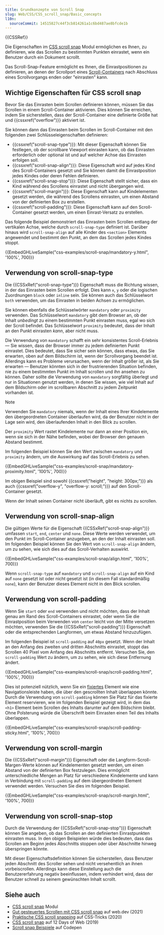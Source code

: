 ```yaml
---
title: Grundkonzepte von Scroll Snap
slug: Web/CSS/CSS_scroll_snap/Basic_concepts
l10n:
  sourceCommit: 14515827c44f3cb814261a1c6bd487ae8bfcde1b
---
```


{{CSSRef}}

Die Eigenschaften im [CSS scroll snap](/de/docs/Web/CSS/CSS_scroll_snap) Modul ermöglichen es Ihnen, zu definieren, wie das Scrollen zu bestimmten Punkten einrastet, wenn ein Benutzer durch ein Dokument scrollt.

Das Scroll-Snap-Feature ermöglicht es Ihnen, die Einrastpositionen zu definieren, an denen der Scrollport eines [Scroll-Containers](/de/docs/Glossary/Scroll_container) nach Abschluss eines Scrollvorgangs enden oder "einrasten" kann.

## Wichtige Eigenschaften für CSS scroll snap

Bevor Sie das Einrasten beim Scrollen definieren können, müssen Sie das Scrollen in einem Scroll-Container aktivieren. Dies können Sie erreichen, indem Sie sicherstellen, dass der Scroll-Container eine definierte Größe hat und {{cssxref("overflow")}} aktiviert ist.

Sie können dann das Einrasten beim Scrollen im Scroll-Container mit den folgenden zwei Schlüsseleigenschaften definieren:

- {{cssxref("scroll-snap-type")}}: Mit dieser Eigenschaft können Sie festlegen, ob der scrollbare Viewport einrasten kann, ob das Einrasten erforderlich oder optional ist und auf welcher Achse das Einrasten erfolgen soll.
- {{cssxref("scroll-snap-align")}}: Diese Eigenschaft wird auf jedes Kind des Scroll-Containers gesetzt und Sie können damit die Einrastposition jedes Kindes oder deren Fehlen definieren.
- {{cssxref("scroll-snap-stop")}}: Diese Eigenschaft stellt sicher, dass ein Kind während des Scrollens einrastet und nicht übergangen wird.
- {{cssxref("scroll-margin")}}: Diese Eigenschaft kann auf Kindelementen gesetzt werden, die während des Scrollens einrasten, um einen Abstand von der definierten Box zu erstellen.
- {{cssxref("scroll-padding")}}: Diese Eigenschaft kann auf den Scroll-Container gesetzt werden, um einen Einrast-Versatz zu erstellen.

Das folgende Beispiel demonstriert das Einrasten beim Scrollen entlang der vertikalen Achse, welche durch `scroll-snap-type` definiert ist. Darüber hinaus wird `scroll-snap-align` auf alle Kinder des `<section>` Elements angewendet und bestimmt den Punkt, an dem das Scrollen jedes Kindes stoppt.

{{EmbedGHLiveSample("css-examples/scroll-snap/mandatory-y.html", '100%', 700)}}

## Verwendung von scroll-snap-type

Die {{CSSxRef("scroll-snap-type")}} Eigenschaft muss die Richtung wissen, in der das Einrasten beim Scrollen erfolgt. Dies kann `x`, `y` oder die logischen Zuordnungen `block` oder `inline` sein. Sie können auch das Schlüsselwort `both` verwenden, um das Einrasten in beiden Achsen zu ermöglichen.

Sie können ebenfalls die Schlüsselwörter `mandatory` oder `proximity` verwenden. Das Schlüsselwort `mandatory` gibt dem Browser an, ob der Inhalt _unbedingt_ zu einem bestimmten Punkt einrasten muss, egal wo sich der Scroll befindet. Das Schlüsselwort `proximity` bedeutet, dass der Inhalt an den Punkt einrasten _kann_, aber nicht muss.

Die Verwendung von `mandatory` schafft ein sehr konsistentes Scroll-Erlebnis — Sie wissen, dass der Browser immer zu jedem definierten Punkt einrastet. Dies bedeutet, dass Sie sicher sein können, dass etwas, das Sie erwarten, oben auf dem Bildschirm ist, wenn der Scrollvorgang beendet ist. Allerdings kann es Probleme verursachen, wenn der Inhalt größer ist, als Sie erwarten — Benutzer könnten sich in der frustrierenden Situation befinden, nie zu einem bestimmten Punkt im Inhalt scrollen und ihn ansehen zu können. Daher sollte die Verwendung von `mandatory` sorgfältig überlegt und nur in Situationen genutzt werden, in denen Sie wissen, wie viel Inhalt auf dem Bildschirm oder im scrollbaren Abschnitt zu jedem Zeitpunkt vorhanden ist.

> [!NOTE]
> Verwenden Sie `mandatory` niemals, wenn der Inhalt eines Ihrer Kindelemente den übergeordneten Container überlaufen wird, da der Benutzer nicht in der Lage sein wird, den überlaufenden Inhalt in den Blick zu scrollen.

Der `proximity` Wert rastet Kindelemente nur dann an einer Position ein, wenn sie sich in der Nähe befinden, wobei der Browser den genauen Abstand bestimmt.

Im folgenden Beispiel können Sie den Wert zwischen `mandatory` und `proximity` ändern, um die Auswirkung auf das Scroll-Erlebnis zu sehen.

{{EmbedGHLiveSample("css-examples/scroll-snap/mandatory-proximity.html", '100%', 700)}}

Im obigen Beispiel sind sowohl {{cssxref("height", "height: 300px;")}} als auch {{cssxref("overflow-y", "overflow-y: scroll;")}} auf den Scroll-Container gesetzt.

Wenn der Inhalt seinen Container nicht überläuft, gibt es nichts zu scrollen.

## Verwendung von scroll-snap-align

Die gültigen Werte für die Eigenschaft {{CSSxRef("scroll-snap-align")}} umfassen `start`, `end`, `center` und `none`. Diese Werte werden verwendet, um den Punkt im Scroll-Container anzugeben, an den der Inhalt einrasten soll. Im folgenden Beispiel können Sie den Wert von `scroll-snap-align` ändern, um zu sehen, wie sich dies auf das Scroll-Verhalten auswirkt.

{{EmbedGHLiveSample("css-examples/scroll-snap/align.html", '100%', 700)}}

Wenn `scroll-snap-type` auf `mandatory` und `scroll-snap-align` auf ein Kind auf `none` gesetzt ist oder nicht gesetzt ist (in diesem Fall standardmäßig `none`), kann der Benutzer dieses Element nicht in den Blick scrollen.

## Verwendung von scroll-padding

Wenn Sie `start` oder `end` verwenden und nicht möchten, dass der Inhalt genau am Rand des Scroll-Containers einrastet, oder wenn Sie die Einrastposition beim Verwenden von `center` leicht von der Mitte versetzen möchten, verwenden Sie die {{CSSxRef("scroll-padding")}} Eigenschaft oder die entsprechenden Langformen, um etwas Abstand hinzuzufügen.

Im folgenden Beispiel ist `scroll-padding` auf `40px` gesetzt. Wenn der Inhalt an den Anfang des zweiten und dritten Abschnitts einrastet, stoppt das Scrollen 40 Pixel vom Anfang des Abschnitts entfernt. Versuchen Sie, den `scroll-padding` Wert zu ändern, um zu sehen, wie sich diese Entfernung ändert.

{{EmbedGHLiveSample("css-examples/scroll-snap/scroll-padding.html", '100%', 700)}}

Dies ist potenziell nützlich, wenn Sie ein [fixiertes](/de/docs/Web/CSS/position#fixed_positioning) Element wie eine Navigationsleiste haben, die über den gescrollten Inhalt überlappen könnte. Durch die Verwendung von `scroll-padding` können Sie Platz für das fixierte Element reservieren, wie im folgenden Beispiel gezeigt wird, in dem das `<h1>` Element beim Scrollen des Inhalts darunter auf dem Bildschirm bleibt. Ohne Polsterung würde die Überschrift beim Einrasten einen Teil des Inhalts überlappen.

{{EmbedGHLiveSample("css-examples/scroll-snap/scroll-padding-sticky.html", '100%', 700)}}

## Verwendung von scroll-margin

Die {{CSSxRef("scroll-margin")}} Eigenschaft oder die Langform-Scroll-Margen-Werte können auf Kindelementen gesetzt werden, um einen Abstand von der definierten Box festzulegen. Dies ermöglicht unterschiedliche Mengen an Platz für verschiedene Kindelemente und kann in Verbindung mit `scroll-padding` auf dem übergeordneten Element verwendet werden. Versuchen Sie dies im folgenden Beispiel.

{{EmbedGHLiveSample("css-examples/scroll-snap/scroll-margin.html", '100%', 700)}}

## Verwendung von scroll-snap-stop

Durch die Verwendung der {{CSSxRef("scroll-snap-stop")}} Eigenschaft können Sie angeben, ob das Scrollen an den definierten Einrastpunkten einrasten muss. In den obigen Beispielen würde dies bedeuten, dass das Scrollen am Beginn jedes Abschnitts stoppen oder über Abschnitte hinweg überspringen könnte.

Mit dieser Eigenschaftsdefinition können Sie sicherstellen, dass Benutzer jeden Abschnitt des Scroller sehen und nicht versehentlich an ihnen vorbeiscrollen. Allerdings kann diese Einstellung auch die Benutzererfahrung negativ beeinflussen, indem verhindert wird, dass der Benutzer schnell zu seinem gewünschten Inhalt scrollt.

## Siehe auch

- [CSS scroll snap](/de/docs/Web/CSS/CSS_scroll_snap) Modul
- [Gut gesteuertes Scrollen mit CSS scroll snap](https://web.dev/articles/css-scroll-snap) auf web.dev (2021)
- [Praktische CSS scroll snapping](https://css-tricks.com/practical-css-scroll-snapping/) auf CSS-Tricks (2020)
- [CSS scroll snap](https://12daysofweb.dev/2022/css-scroll-snap/) auf 12 Days of Web (2019)
- [Scroll snap Beispiele](https://codepen.io/collection/KpqBGW) auf Codepen
